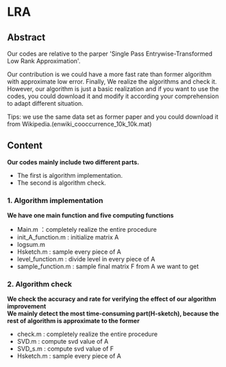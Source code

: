 # LRA
## Abstract
Our codes are relative to the parper 'Single Pass Entrywise-Transformed Low Rank Approximation'.    

Our contribution is we could have a more fast rate than former algorithm with approximate low error. Finally, We realize the algorithms and check it.
However, our algorithm is just a basic realization and if you want to use the codes, you could download it and modify it according your comprehension to adapt different situation.


Tips: we use the same data set as former paper and you could download it from Wikipedia.(enwiki_cooccurrence_10k_10k.mat)
## Content
**Our codes mainly include two different parts.**
* The first is algorithm implementation.
* The second is algorithm check. 


### 1. Algorithm implementation
**We have one main function and five computing functions**
* Main.m ：completely realize the entire procedure
* init_A_function.m : initialize matrix A
* logsum.m
* Hsketch.m : sample every piece of A
* level_function.m : divide level in every piece of A
* sample_function.m : sample final matrix F from A we want to get

### 2. Algorithm check
**We check the accuracy and rate for verifying the effect of our algorithm improvement**  
**We mainly detect the most time-consuming part(H-sketch), because the rest of algorithm is approximate to the former**
* check.m : completely realize the entire procedure
* SVD.m : compute svd value of A
* SVD_s.m : compute svd value of F
* Hsketch.m : sample every piece of A
